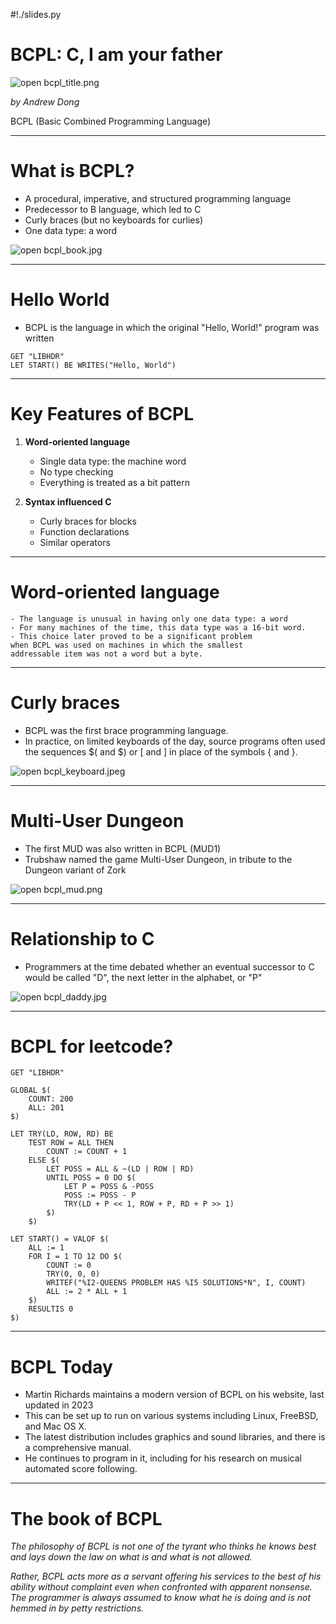 #!./slides.py

# BCPL: C, I am your father

![open bcpl_title.png](bcpl_title.png)

*by Andrew Dong*

BCPL (Basic Combined Programming Language)

------------------------

# What is BCPL?

- A procedural, imperative, and structured programming language
- Predecessor to B language, which led to C
- Curly braces (but no keyboards for curlies)
- One data type: a word

![open bcpl_book.jpg](bcpl_book.jpg)

------------------------

# Hello World

- BCPL is the language in which the original "Hello, World!" program was written

```bcpl
GET "LIBHDR"
LET START() BE WRITES("Hello, World")
```

---

# Key Features of BCPL

1. **Word-oriented language**
   - Single data type: the machine word
   - No type checking
   - Everything is treated as a bit pattern

2. **Syntax influenced C**
   - Curly braces for blocks
   - Function declarations
   - Similar operators

---

# Word-oriented language

    - The language is unusual in having only one data type: a word
    - For many machines of the time, this data type was a 16-bit word. 
    - This choice later proved to be a significant problem 
    when BCPL was used on machines in which the smallest 
    addressable item was not a word but a byte.  

---

# Curly braces

   - BCPL was the first brace programming language.  
   - In practice, on limited keyboards of the day, 
   source programs often used the sequences $( and $) 
   or [ and ] in place of the symbols { and }.

![open bcpl_keyboard.jpeg](bcpl_keyboard.jpeg)


---

# Multi-User Dungeon

   - The first MUD was also written in BCPL (MUD1)
   - Trubshaw named the game Multi-User Dungeon, 
   in tribute to the Dungeon variant of Zork

![open bcpl_mud.png](bcpl_mud.png)


---

# Relationship to C

   - Programmers at the time debated whether an 
   eventual successor to C would be called "D", 
    the next letter in the alphabet, or "P"

![open bcpl_daddy.jpg](bcpl_daddy.jpg)

---

# BCPL for leetcode?

```bcpl
GET "LIBHDR"

GLOBAL $(
	COUNT: 200
	ALL: 201
$)

LET TRY(LD, ROW, RD) BE
	TEST ROW = ALL THEN
		COUNT := COUNT + 1
	ELSE $(
		LET POSS = ALL & ~(LD | ROW | RD)
		UNTIL POSS = 0 DO $(
			LET P = POSS & -POSS
			POSS := POSS - P
			TRY(LD + P << 1, ROW + P, RD + P >> 1)
		$)
	$)

LET START() = VALOF $(
	ALL := 1
	FOR I = 1 TO 12 DO $(
		COUNT := 0
		TRY(0, 0, 0)
		WRITEF("%I2-QUEENS PROBLEM HAS %I5 SOLUTIONS*N", I, COUNT)
		ALL := 2 * ALL + 1
	$)
	RESULTIS 0
$)
```
---

# BCPL Today


   - Martin Richards maintains a modern version of BCPL 
   on his website, last updated in 2023
   - This can be set up to run on various systems including 
   Linux, FreeBSD, and Mac OS X. 
   - The latest distribution includes graphics and sound 
   libraries, and there is a comprehensive manual. 
   - He continues to program in it, including for his 
   research on musical automated score following.

---

# **The book of BCPL**

*The philosophy of BCPL is not one of the tyrant*
*who thinks he knows best and lays down the law on*
*what is and what is not allowed.*

*Rather, BCPL acts more as a servant*
*offering his services to the best of his ability without complaint*
*even when confronted with apparent nonsense.*
*The programmer is always assumed to know*
*what he is doing and is not hemmed in by petty restrictions.*
